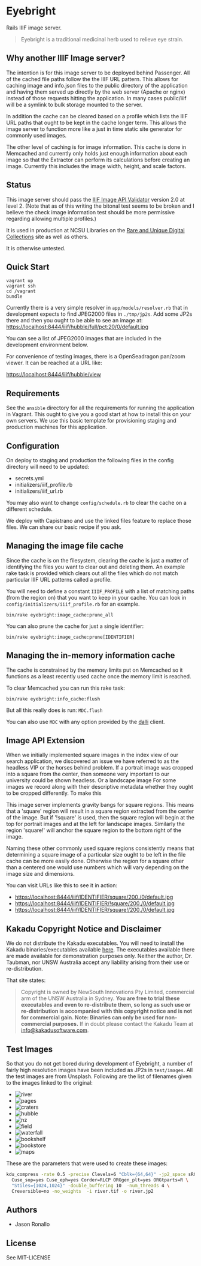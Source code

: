 # Eyebright

Rails IIIF image server.

> Eyebright is a traditional medicinal herb used to relieve eye strain.

## Why another IIIF Image server?

The intention is for this image server to be deployed behind Passenger. All of the cached file paths follow the the IIIF URL pattern. This allows for caching image and info.json files to the public directory of the application and having them served up directly by the web server (Apache or nginx) instead of those requests hitting the application. In many cases public/iiif will be a symlink to bulk storage mounted to the server.

In addition the cache can be cleared based on a profile which lists the IIIF URL paths that ought to be kept in the cache longer term. This allows the image server to function more like a just in time static site generator for commonly used images.

The other level of caching is for image information. This cache is done in Memcached and currently only holds just enough information about each image so that the Extractor can perform its calculations before creating an image. Currently this includes the image width, height, and scale factors.

## Status

This image server should pass the [IIIF Image API Validator](http://iiif.io/api/image/validator/results/?server=https%3A%2F%2Fiiif.lib.ncsu.edu&prefix=iiif&identifier=67352ccc-d1b0-11e1-89ae-279075081939&version=2.0&level=2&id_squares=on&info_json=on&id_basic=on&id_error_escapedslash=on&id_error_unescaped=on&id_escaped=on&id_error_random=on&region_error_random=on&region_pixels=on&region_percent=on&size_region=on&size_error_random=on&size_ch=on&size_wc=on&size_percent=on&size_bwh=on&size_wh=on&rot_error_random=on&rot_region_basic=on&rot_full_basic=on&quality_error_random=on&quality_color=on&quality_bitonal=on&quality_grey=on&format_jpg=on&format_error_random=on&format_png=on&jsonld=on&baseurl_redirect=on&cors=on) version 2.0 at level 2. (Note that as of this writing the bitonal test seems to be broken and I believe the check image information test should be more permissive regarding allowing multiple profiles.)

It is used in production at NCSU Libraries on the [Rare and Unique Digital Collections](http://d.lib.ncsu.edu/collections) site as well as others.

It is otherwise untested.

## Quick Start

```
vagrant up
vagrant ssh
cd /vagrant
bundle
```

Currently there is a very simple resolver in `app/models/resolver.rb` that in development expects to find JPEG2000 files in `./tmp/jp2s`. Add some JP2s there and then you ought to be able to see an image at: <https://localhost:8444/iiif/hubble/full/pct:20/0/default.jpg>

You can see a list of JPEG2000 images that are included in the development environment below.

For convenience of testing images, there is a OpenSeadragon pan/zoom viewer. It can be reached at a URL like:

<https://localhost:8444/iiif/hubble/view>

## Requirements

See the `ansible` directory for all the requirements for running the application in Vagrant. This ought to give you a good start at how to install this on your own servers. We use this basic template for provisioning staging and production machines for this application.

## Configuration

On deploy to staging and production the following files in the config directory will need to be updated:
- secrets.yml
- initializers/iiif_profile.rb
- initializers/iiif_url.rb

You may also want to change `config/schedule.rb` to clear the cache on a different schedule.

We deploy with Capistrano and use the linked files feature to replace those files. We can share our basic recipe if you ask.

## Managing the image file cache

Since the cache is on the filesystem, clearing the cache is just a matter of identifying the files you want to clear out and deleting them. An example rake task is provided which clears out all the files which do not match particular IIIF URL patterns called a profile.

You will need to define a constant `IIIF_PROFILE` with a list of matching paths (from the region on) that you want to keep in your cache. You can look in `config/initializers/iiif_profile.rb` for an example.

`bin/rake eyebright:image_cache:prune_all`

You can also prune the cache for just a single identifier:

`bin/rake eyebright:image_cache:prune[IDENTIFIER]`

## Managing the in-memory information cache

The cache is constrained by the memory limits put on Memcached so it functions as a least recently used cache once the memory limit is reached.

To clear Memcached you can run this rake task:

`bin/rake eyebright:info_cache:flush`

But all this really does is run: `MDC.flush`

You can also use `MDC` with any option provided by the [dalli](https://github.com/petergoldstein/dalli) client.

## Image API Extension

When we initially implemented square images in the index view of our search application, we discovered an issue we have referred to as the headless VIP or the horses behind problem. If a portrait image was cropped into a square from the center, then someone very important to our university could be shown headless. Or a landscape image
For some images we record along with their descriptive metadata whether they ought to be cropped differently. To make this

This image server implements gravity bangs for square regions. This means that a 'square' region will result in a square region extracted from the center of the image. But if '!square' is used, then the square region will begin at the top for portrait images and at the left for landscape images. Similarly the region 'square!' will anchor the square region to the bottom right of the image.

Naming these other commonly used square regions consistently means that determining a square image of a particular size ought to be left in the file cache can be more easily done. Otherwise the region for a square other than a centered one would use numbers which will vary depending on the image size and dimensions.

You can visit URLs like this to see it in action:

- <https://localhost:8444/iiif/IDENTIFIER/square/200,/0/default.jpg>
- <https://localhost:8444/iiif/IDENTIFIER/!square/200,/0/default.jpg>
- <https://localhost:8444/iiif/IDENTIFIER/square!/200,/0/default.jpg>

## Kakadu Copyright Notice and Disclaimer
 We do not distribute the Kakadu executables. You will need to install the Kakadu binaries/executables available [here](http://kakadusoftware.com/downloads/). The executables available there are made available for demonstration purposes only. Neither the author, Dr. Taubman, nor UNSW Australia accept any liability arising from their use or re-distribution.

That site states:

> Copyright is owned by NewSouth Innovations Pty Limited, commercial arm of the UNSW Australia in Sydney. **You are free to trial these executables and even to re-distribute them, so long as such use or re-distribution is accompanied with this copyright notice and is not for commercial gain. Note: Binaries can only be used for non-commercial purposes.** If in doubt please contact the Kakadu Team at info@kakadusoftware.com.

## Test Images

So that you do not get bored during development of Eyebright, a number of fairly high resolution images have been included as JP2s in `test/images`. All the test images are from Unsplash. Following are the list of filenames given to the images linked to the original:

- ![river](https://unsplash.com/photos/qQC8tyG_JVA)
- ![pages](https://unsplash.com/photos/Oaqk7qqNh_c)
- ![craters](https://unsplash.com/photos/jYBy2HCUve0)
- ![hubble](https://unsplash.com/photos/rTZW4f02zY8)
- ![nz](https://unsplash.com/photos/qH36EgNjPJY)
- ![field](https://unsplash.com/photos/DDp-gC81V0w)
- ![waterfall](https://unsplash.com/photos/VB-w_3dnyvI)
- ![bookshelf](https://unsplash.com/photos/cJCQKSP2WC4)
- ![bookstore](https://unsplash.com/photos/o4-YyGi5JBc)
- ![maps](https://unsplash.com/photos/1-29wyvvLJA)

These are the parameters that were used to create these images:

```sh
kdu_compress -rate 0.5 -precise Clevels=6 "Cblk={64,64}" -jp2_space sRGB \
  Cuse_sop=yes Cuse_eph=yes Corder=RLCP ORGgen_plt=yes ORGtparts=R \
  "Stiles={1024,1024}" -double_buffering 10  -num_threads 4 \
  Creversible=no -no_weights  -i river.tif -o river.jp2
```

## Authors

- Jason Ronallo

## License

See MIT-LICENSE
